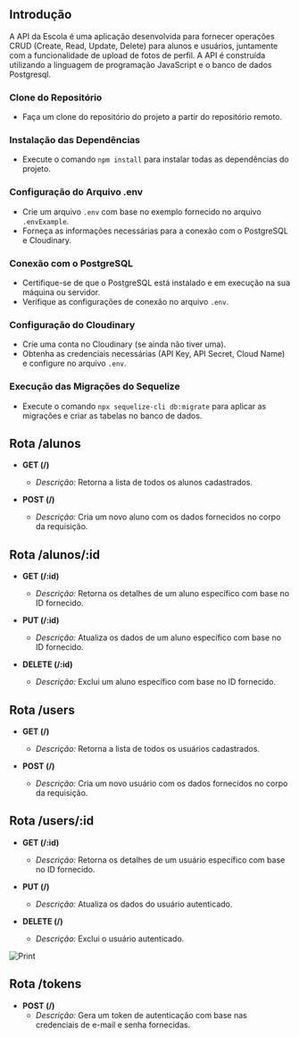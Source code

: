 ## Introdução

A API da Escola é uma aplicação desenvolvida para fornecer operações CRUD (Create, Read, Update, Delete) para alunos e usuários, juntamente com a funcionalidade de upload de fotos de perfil. A API é construída utilizando a linguagem de programação JavaScript e o banco de dados Postgresql.

### Clone do Repositório

- Faça um clone do repositório do projeto a partir do repositório remoto.

### Instalação das Dependências

- Execute o comando `npm install` para instalar todas as dependências do projeto.

### Configuração do Arquivo .env

- Crie um arquivo `.env` com base no exemplo fornecido no arquivo `.envExample`.
- Forneça as informações necessárias para a conexão com o PostgreSQL e Cloudinary.

### Conexão com o PostgreSQL

- Certifique-se de que o PostgreSQL está instalado e em execução na sua máquina ou servidor.
- Verifique as configurações de conexão no arquivo `.env`.

### Configuração do Cloudinary

- Crie uma conta no Cloudinary (se ainda não tiver uma).
- Obtenha as credenciais necessárias (API Key, API Secret, Cloud Name) e configure no arquivo `.env`.

### Execução das Migrações do Sequelize

- Execute o comando `npx sequelize-cli db:migrate` para aplicar as migrações e criar as tabelas no banco de dados.

## Rota /alunos

- **GET (/)**
  - *Descrição:* Retorna a lista de todos os alunos cadastrados.

- **POST (/)**
  - *Descrição:* Cria um novo aluno com os dados fornecidos no corpo da requisição.

## Rota /alunos/:id

- **GET (/:id)**
  - *Descrição:* Retorna os detalhes de um aluno específico com base no ID fornecido.

- **PUT (/:id)**
  - *Descrição:* Atualiza os dados de um aluno específico com base no ID fornecido.

- **DELETE (/:id)**
  - *Descrição:* Exclui um aluno específico com base no ID fornecido.

## Rota /users

- **GET (/)**
  - *Descrição:* Retorna a lista de todos os usuários cadastrados.

- **POST (/)**
  - *Descrição:* Cria um novo usuário com os dados fornecidos no corpo da requisição.

## Rota /users/:id

- **GET (/:id)**
  - *Descrição:* Retorna os detalhes de um usuário específico com base no ID fornecido.

- **PUT (/)**
  - *Descrição:* Atualiza os dados do usuário autenticado.

- **DELETE (/)**
  - *Descrição:* Exclui o usuário autenticado.

![Print]([https://github.com/seu-usuario/seu-repositorio/nome-da-imagem.png](https://res-console.cloudinary.com/drko8mcj9/thumbnails/v1/image/upload/v1696339416/U2NyZWVuc2hvdF9mcm9tXzIwMjMtMTAtMDNfMTAtMTgtMjZfdHZ4dWho/as_is)https://res-console.cloudinary.com/drko8mcj9/thumbnails/v1/image/upload/v1696339416/U2NyZWVuc2hvdF9mcm9tXzIwMjMtMTAtMDNfMTAtMTgtMjZfdHZ4dWho/as_is)

## Rota /tokens

- **POST (/)**
  - *Descrição:* Gera um token de autenticação com base nas credenciais de e-mail e senha fornecidas.
